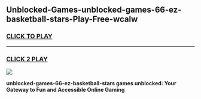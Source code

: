 
## Unblocked-Games-unblocked-games-66-ez-basketball-stars-Play-Free-wcalw
<h3>
<a href="https://premium76.site?title=unblocked-games-66-ez-basketball-stars&ref=10A">CLICK TO PLAY</a></h3>
<hr>

<h3>
<a href="https://premium76.site?title=unblocked-games-66-ez-basketball-stars&ref=10A">CLICK 2 PLAY</a>
  
</h3>

<a href="https://premium76.site?title=unblocked-games-66-ez-basketball-stars&ref=10A"><img src="https://clearcache.store/games.png"></a>


**unblocked-games-66-ez-basketball-stars games unblocked: Your Gateway to Fun and Accessible Online Gaming**
